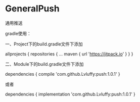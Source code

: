 # GeneralPush
通用推送

gradle使用：

一、Project下的build.gradle文件下添加

allprojects {
    repositories {
      ...
      maven { url 'https://jitpack.io' }
    }
}

二、Module下的build.gradle文件下添加

dependencies {
          compile 'com.github.Lvluffy:push:1.0.1'
}

或者

dependencies {
          implementation 'com.github.Lvluffy:push:1.0.1'
}
